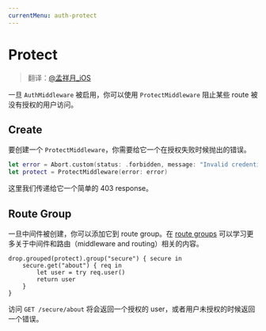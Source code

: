 ```yaml
---
currentMenu: auth-protect
---
```


# Protect

> 翻译：[@孟祥月_iOS](http://weibo.com/u/1750643861)

一旦 `AuthMiddleware` 被启用，你可以使用 `ProtectMiddleware` 阻止某些 route 被没有授权的用户访问。

## Create

要创建一个 `ProtectMiddleware`，你需要给它一个在授权失败时候抛出的错误。

```swift
let error = Abort.custom(status: .forbidden, message: "Invalid credentials.")
let protect = ProtectMiddleware(error: error)
```

这里我们传递给它一个简单的 403 response。

## Route Group

一旦中间件被创建，你可以添加它到 route group。在 [route groups](../routing/group.md) 可以学习更多关于中间件和路由（middleware and routing）相关的内容。

```
drop.grouped(protect).group("secure") { secure in
    secure.get("about") { req in
        let user = try req.user()
        return user
    }
}
```

访问 `GET /secure/about` 将会返回一个授权的 user，或者用户未授权的时候返回一个错误。
